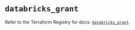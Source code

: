 # `databricks_grant`

Refer to the Terraform Registry for docs: [`databricks_grant`](https://registry.terraform.io/providers/databricks/databricks/1.53.0/docs/resources/grant).
